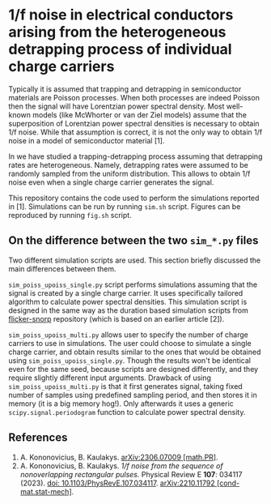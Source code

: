# 1/f noise in electrical conductors arising from the heterogeneous detrapping process of individual charge carriers

Typically it is assumed that trapping and detrapping in semiconductor
materials are Poisson processes. When both processes are indeed Poisson then
the signal will have Lorentzian power spectral density. Most well-known
models (like McWhorter or van der Ziel models) assume that the superposition
of Lorentzian power spectral densities is necessary to obtain 1/f noise.
While that assumption is correct, it is not the only way to obtain 1/f noise
in a model of semiconductor material [1].

In we have studied a trapping-detrapping process assuming that detrapping
rates are heterogeneous. Namely, detrapping rates were assumed to be
randomly sampled from the uniform distribution. This allows to obtain 1/f
noise even when a single charge carrier generates the signal.

This repository contains the code used to perform the simulations reported
in [1]. Simulations can be run by running `sim.sh` script. Figures can be
reproduced by running `fig.sh` script.

## On the difference between the two `sim_*.py` files

Two different simulation scripts are used. This section briefly discussed
the main differences between them.

`sim_poiss_upoiss_single.py` script performs simulations assuming that the
signal is created by a single charge carrier. It uses specifically tailored
algorithm to calculate power spectral densities. This simulation script is
designed in the same way as the duration based simulation scripts from
[flicker-snorp](https://github.com/akononovicius/flicker-snorp) repository
(which is based on an earlier article [2]).

`sim_poiss_upoiss_multi.py` allows user to specify the number of charge
carriers to use in simulations. The user could choose to simulate a single
charge carrier, and obtain results similar to the ones that would be
obtained using `sim_poiss_upoiss_single.py`. Though the results won't be
identical even for the same seed, because scripts are designed differently,
and they require slightly different input arguments. Drawback of using
`sim_poiss_upoiss_multi.py` is that it first generates signal, taking fixed
number of samples using predefined sampling period, and then stores it in
memory (it is a big memory hog!). Only afterwards it uses a generic
`scipy.signal.periodogram` function to calculate power spectral density.

## References

1. A. Kononovicius, B. Kaulakys. [arXiv:2306.07009 [math.PR]](https://arxiv.org/abs/2306.07009).
3. A. Kononovicius, B. Kaulakys. *1/f noise from the sequence of
   nonoverlapping rectangular pulses.* Physical Review E **107**: 034117
   (2023). [doi:
   10.1103/PhysRevE.107.034117](https://doi.org/10.1103/PhysRevE.107.034117).
   [arXiv:2210.11792
   [cond-mat.stat-mech]](https://arxiv.org/abs/2210.11792).

